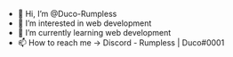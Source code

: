- 👋 Hi, I’m @Duco-Rumpless
- 👀 I’m interested in web development
- 🌱 I’m currently learning web development
- 📫 How to reach me -> Discord - Rumpless | Duco#0001

